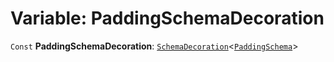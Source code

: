 # Variable: PaddingSchemaDecoration

`Const` **PaddingSchemaDecoration**: [`SchemaDecoration`](/en/auto-docs/editor/interfaces/SchemaDecoration-1.md)<[`PaddingSchema`](/en/auto-docs/editor/interfaces/PaddingSchema-1.md)>

